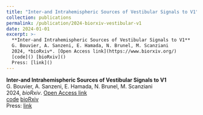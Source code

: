 ```yaml
---
title: "Inter-and Intrahemispheric Sources of Vestibular Signals to V1"
collection: publications
permalink: /publication/2024-biorxiv-vestibular-v1
date: 2024-01-01
excerpt: >-
  **Inter-and Intrahemispheric Sources of Vestibular Signals to V1**  
  G. Bouvier, A. Sanzeni, E. Hamada, N. Brunel, M. Scanziani  
  2024, *bioRxiv*. [Open Access link](https://www.biorxiv.org/)  
  [code]() [bioRxiv]()  
  Press: [link]()  
---
```


**Inter-and Intrahemispheric Sources of Vestibular Signals to V1**  
G. Bouvier, A. Sanzeni, E. Hamada, N. Brunel, M. Scanziani  
2024, *bioRxiv*. [Open Access link](https://www.biorxiv.org/)  
[code]() [bioRxiv]()  
Press: [link]()  
